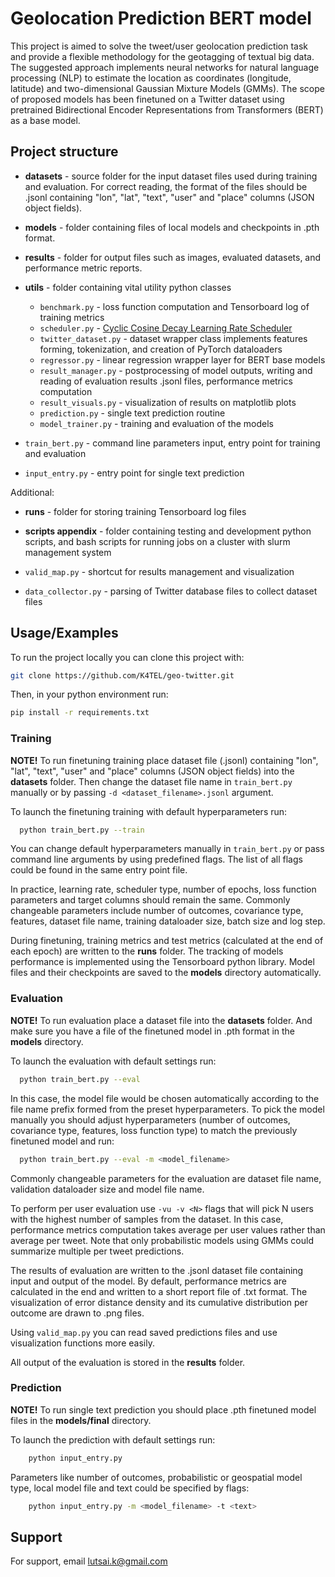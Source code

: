
# Geolocation Prediction BERT model

This project is aimed to solve the tweet/user geolocation prediction task and provide a flexible methodology for the geotagging of textual big data. The suggested approach implements neural networks for natural language processing (NLP) to estimate the location as coordinates (longitude, latitude) and two-dimensional Gaussian Mixture Models (GMMs). The scope of proposed models has been finetuned on a Twitter dataset using pretrained Bidirectional Encoder Representations from Transformers (BERT) as a base model. 

## Project structure

- **datasets** - source folder for the input dataset files used during training and evaluation. For correct reading, the format of the files should be .jsonl containing "lon", "lat", "text", "user" and "place" columns (JSON object fields).

- **models** - folder containing files of local models and checkpoints in .pth format.

- **results** - folder for output files such as images, evaluated datasets, and performance metric reports. 

- **utils** - folder containing vital utility python classes
    - `benchmark.py` - loss function computation and Tensorboard log of training metrics
    - `scheduler.py` - [Cyclic Cosine Decay Learning Rate Scheduler](https://github.com/abhuse/cyclic-cosine-decay)
    - `twitter_dataset.py` - dataset wrapper class implements features forming, tokenization, and creation of PyTorch dataloaders
    - `regressor.py` - linear regression wrapper layer for BERT base models
    - `result_manager.py` - postprocessing of model outputs, writing and reading of evaluation results .jsonl files, performance metrics computation
    - `result_visuals.py` - visualization of results on matplotlib plots 
    - `prediction.py` - single text prediction routine
    - `model_trainer.py` - training and evaluation of the models

- `train_bert.py` - command line parameters input, entry point for training and evaluation
- `input_entry.py` - entry point for single text prediction

Additional:

- **runs** - folder for storing training Tensorboard log files 

- **scripts appendix** - folder containing testing and development python scripts, and bash scripts for running jobs on a cluster with slurm management system 

- `valid_map.py` - shortcut for results management and visualization
- `data_collector.py` - parsing of Twitter database files to collect dataset files

## Usage/Examples

To run the project locally you can clone this project with:

```bash
git clone https://github.com/K4TEL/geo-twitter.git
```

Then, in your python environment run:

```bash
pip install -r requirements.txt
```

### Training

**NOTE!** To run finetuning training place dataset file (.jsonl) containing "lon", "lat", "text", "user" and "place" columns (JSON object fields) into the **datasets** folder. 
Then change the dataset file name in `train_bert.py` manually or by passing `-d <dataset_filename>.jsonl` argument. 

To launch the finetuning training with default hyperparameters run:

```bash
  python train_bert.py --train
```

You can change default hyperparameters manually in `train_bert.py` or pass command line arguments by using predefined flags. 
The list of all flags could be found in the same entry point file.

In practice, learning rate, scheduler type, number of epochs, loss function parameters and target columns should remain the same. 
Commonly changeable parameters include number of outcomes, covariance type, features, dataset file name, training dataloader size, batch size and log step.

During finetuning, training metrics and test metrics (calculated at the end of each epoch) are written to the **runs** folder.
The tracking of models performance is implemented using the Tensorboard python library.
Model files and their checkpoints are saved to the **models** directory automatically.  

### Evaluation

**NOTE!** To run evaluation place a dataset file into the **datasets** folder. 
And make sure you have a file of the finetuned model in .pth format in the **models** directory.

To launch the evaluation with default settings run:

```bash
  python train_bert.py --eval
```

In this case, the model file would be chosen automatically according to the file name prefix formed from the preset hyperparameters. 
To pick the model manually you should adjust hyperparameters (number of outcomes, covariance type, features, loss function type) to match the previously finetuned model and run:

```bash
  python train_bert.py --eval -m <model_filename>
```

Commonly changeable parameters for the evaluation are dataset file name, validation dataloader size and model file name.

To perform per user evaluation use `-vu -v <N>` flags that will pick N users with the highest number of samples from the dataset. 
In this case, performance metrics computation takes average per user values rather than average per tweet. 
Note that only probabilistic models using GMMs could summarize multiple per tweet predictions.  

The results of evaluation are written to the .jsonl dataset file containing input and output of the model. 
By default, performance metrics are calculated in the end and written to a short report file of .txt format. 
The visualization of error distance density and its cumulative distribution per outcome are drawn to .png files.

Using `valid_map.py` you can read saved predictions files and use visualization functions more easily.

All output of the evaluation is stored in the **results** folder.

### Prediction

**NOTE!** To run single text prediction you should place .pth finetuned model files in the **models/final** directory.

To launch the prediction with default settings run:

```bash
    python input_entry.py
```
Parameters like number of outcomes, probabilistic or geospatial model type, local model file and text could be specified by flags:

```bash
    python input_entry.py -m <model_filename> -t <text>
```

## Support

For support, email lutsai.k@gmail.com
